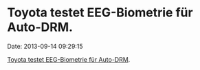 Toyota testet EEG-Biometrie für Auto-DRM.
=========================================

Date: 2013-09-14 09:29:15

[Toyota testet EEG-Biometrie für
Auto-DRM](http://mashable.com/2013/09/10/drivers-brain-waves/).
